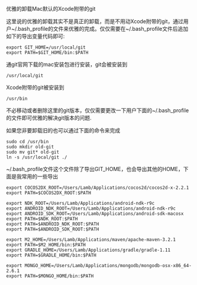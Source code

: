 优雅的卸载Mac默认的Xcode附带的git

这里说的优雅的卸载其实不是真正的卸载，而是不用动Xcode附带的git，通过用户~/.bash_profile的文件来优雅的完成。仅仅需要在~/.bash_profile文件后追加如下的导出变量代码即可:

	export GIT_HOME=/usr/local/git
	export PATH=$GIT_HOME/bin:$PATH
	
通git官网下载的mac安装包进行安装，git会被安装到

	/usr/local/git
	
Xcode附带的git被安装到

	/usr/bin
	
不必移动或者删除这里的git版本，仅仅需要更改一下用户下面的~/.bash_profile的文件即可优雅的解决git版本的问题.

如果您非要卸载旧的也可以通过下面的命令来完成

	sudo cd /usr/bin
	sudo mkdir old-git
	sudo mv git* old-git
	ln -s /usr/local/git ./
	
~/.bash_profile文件这个文件除了导出GIT_HOME，也会导出其他的HOME，下面是我常用的一些导出

	export COCOS2DX_ROOT=/Users/Lamb/Applications/cocos2d/cocos2d-x-2.2.1
	export PATH=$COCOS2DX_ROOT:$PATH

	export NDK_ROOT=/Users/Lamb/Applications/android-ndk-r9c
	export ANDROID_NDK_ROOT=/Users/Lamb/Applications/android-ndk-r9c
	export ANDROID_SDK_ROOT=/Users/Lamb/Applications/android-sdk-macosx
	export PATH=$NDK_ROOT:$PATH
	export PATH=$ANDROID_NDK_ROOT:$PATH
	export PATH=$ANDROID_SDK_ROOT:$PATH

	export M2_HOME=/Users/Lamb/Applications/maven/apache-maven-3.2.1
	export PATH=$M2_HOME/bin:$PATH
	export GRADLE_HOME=/Users/Lamb/Applications/gradle/gradle-1.11
	export PATH=$GRADLE_HOME/bin:$PATH

	export MONGO_HOME=/Users/Lamb/Applications/mongodb/mongodb-osx-x86_64-2.6.1
	export PATH=$MONGO_HOME/bin:$PATH
